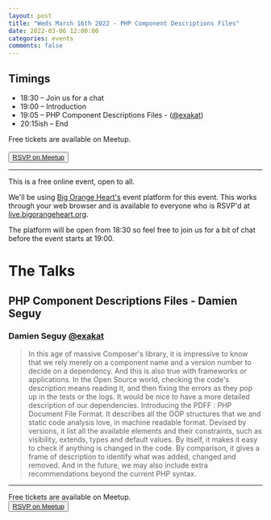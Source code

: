 ```yaml
---
layout: post
title: "Weds March 16th 2022 - PHP Component Descriptions Files"
date: 2022-03-06 12:00:00
categories: events
comments: false
---
```


## Timings

* 18:30 – Join us for a chat
* 19:00 – Introduction
* 19:05 – PHP Component Descriptions Files - ([@exakat](https://twitter.com/exakat))
* 20:15ish – End

Free tickets are available on Meetup.  
<br><button>[RSVP on Meetup](https://www.meetup.com/leedsphp/events/284388941/)</button>

<hr/>

This is a free online event, open to all.

We'll be using [Big Orange Heart's](https://www.bigorangeheart.org) event platform for this event. This works through your web browser and is available to everyone who is RSVP'd at [live.bigorangeheart.org](https://live.bigorangeheart.org/).

The platform will be open from 18:30 so feel free to join us for a bit of chat before the event starts at 19:00.

# The Talks

## PHP Component Descriptions Files - Damien Seguy

### Damien Seguy [@exakat](https://twitter.com/exakat)

> In this age of massive Composer's library, it is impressive to know that we rely merely on a component name and a version number to decide on a dependency. And this is also true with frameworks or applications. In the Open Source world, checking the code's description means reading it, and then fixing the errors as they pop up in the tests or the logs. It would be nice to have a more detailed description of our dependencies. Introducing the PDFF : PHP Document File Format. It describes all the OOP structures that we and static code analysis love, in machine readable format. Devised by versions, it list all the available elements and their constraints, such as visibility, extends, types and default values. By itself, it makes it easy to check if anything is changed in the code. By comparison, it gives a frame of description to identify what was added, changed and removed. And in the future, we may also include extra recommendations beyond the current PHP syntax.

<hr/>

Free tickets are available on Meetup.
<br><button>[RSVP on Meetup](https://www.meetup.com/leedsphp/events/284388941/)</button>
